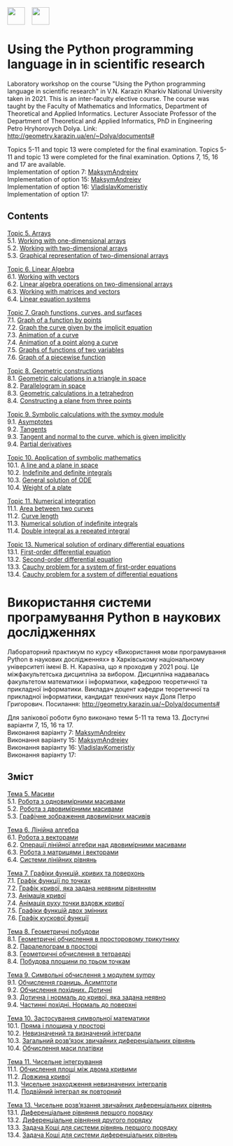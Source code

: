 <div style="display: flex;">
    <img src="http://geometry.karazin.ua/themes/frontend/images/mmf_logo.jpg" width="40" height="40">
    &nbsp;&nbsp;&nbsp;&nbsp;
    <img src="http://geometry.karazin.ua/themes/frontend/images/univer_logo.jpg" width="40" height="40">
</div>


# Using the Python programming language in in scientific research

Laboratory workshop on the course "Using the Python programming language in scientific research" in V.N. Karazin
Kharkiv National University taken in 2021. This is an inter-faculty elective course. The course was taught by the
Faculty of Mathematics and Informatics, Department of Theoretical and Applied Informatics. Lecturer Associate Professor
of the Department of Theoretical and Applied Informatics, PhD in Engineering Petro Hryhorovych Dolya.
Link: http://geometry.karazin.ua/en/~Dolya/documents#

Topics 5-11 and topic 13 were completed for the final examination. Topics 5-11 and topic 13 were completed for the final examination. Options 7, 15, 16 and 17 are available.\
Implementation of option 7: [MaksymAndreiev](https://github.com/MaksymAndreiev)\
Implementation of option 15: [MaksymAndreiev](https://github.com/MaksymAndreiev)\
Implementation of option 16: [VladislavKomeristiy](https://github.com/VladislavKomeristiy)\
Implementation of option 17:

## Contents

[Topic 5. Arrays](https://github.com/MaksymAndreiev/PythonScientificResearchCourse/tree/master/Module%205.%20Arrays/)\
   5.1. [Working with one-dimensional arrays](https://github.com/MaksymAndreiev/PythonScientificResearchCourse/tree/master/Module%205.%20Arrays/5.1%20Working%20with%20one-dimensional%20arrays)\
   5.2. [Working with two-dimensional arrays](https://github.com/MaksymAndreiev/PythonScientificResearchCourse/tree/master/Module%205.%20Arrays/5.2%20Working%20with%20two-dimensional%20arrays)\
   5.3. [Graphical representation of two-dimensional arrays](https://github.com/MaksymAndreiev/PythonScientificResearchCourse/tree/master/Module%205.%20Arrays/5.3%20Graphical%20representation%20of%20two-dimensional%20arrays)

[Topic 6. Linear Algebra](https://github.com/MaksymAndreiev/PythonScientificResearchCourse/tree/master/Module%206.%20Linear%20Algebra)\
   6.1. [Working with vectors](https://github.com/MaksymAndreiev/PythonScientificResearchCourse/tree/master/Module%206.%20Linear%20Algebra/6.1%20Working%20with%20vectors)\
   6.2. [Linear algebra operations on two-dimensional arrays](https://github.com/MaksymAndreiev/PythonScientificResearchCourse/tree/master/Module%206.%20Linear%20Algebra/6.2%20Linear%20algebra%20operations%20on%20two-dimensional%20arrays)\
   6.3. [Working with matrices and vectors](https://github.com/MaksymAndreiev/PythonScientificResearchCourse/tree/master/Module%206.%20Linear%20Algebra/6.3%20Working%20with%20matrices%20and%20vectors)\
   6.4. [Linear equation systems](https://github.com/MaksymAndreiev/PythonScientificResearchCourse/tree/master/Module%206.%20Linear%20Algebra/6.4%20Linear%20equation%20systems)

[Topic 7. Graph functions, curves, and surfaces](https://github.com/MaksymAndreiev/PythonScientificResearchCourse/tree/master/Module%207.%20Graph%20functions%2C%20curves%2C%20and%20surfaces)\
   7.1. [Graph of a function by points](https://github.com/MaksymAndreiev/PythonScientificResearchCourse/tree/master/Module%207.%20Graph%20functions%2C%20curves%2C%20and%20surfaces/7.1%20Graph%20of%20a%20function%20by%20points)\
   7.2. [Graph the curve given by the implicit equation](https://github.com/MaksymAndreiev/PythonScientificResearchCourse/tree/master/Module%207.%20Graph%20functions%2C%20curves%2C%20and%20surfaces/7.2%20Graph%20the%20curve%20given%20by%20the%20implicit%20equation)\
   7.3. [Animation of a curve](https://github.com/MaksymAndreiev/PythonScientificResearchCourse/tree/master/Module%207.%20Graph%20functions%2C%20curves%2C%20and%20surfaces/7.3%20Animation%20of%20a%20curve)\
   7.4. [Animation of a point along a curve](https://github.com/MaksymAndreiev/PythonScientificResearchCourse/tree/master/Module%207.%20Graph%20functions%2C%20curves%2C%20and%20surfaces/7.4%20Animation%20of%20a%20point%20along%20a%20curve)\
   7.5. [Graphs of functions of two variables](https://github.com/MaksymAndreiev/PythonScientificResearchCourse/tree/master/Module%207.%20Graph%20functions%2C%20curves%2C%20and%20surfaces/7.5%20Graphs%20of%20functions%20of%20two%20variables)\
   7.6. [Graph of a piecewise function](https://github.com/MaksymAndreiev/PythonScientificResearchCourse/tree/master/Module%207.%20Graph%20functions%2C%20curves%2C%20and%20surfaces/7.6%20Graph%20of%20a%20piecewise%20function)

[Topic 8. Geometric constructions](https://github.com/MaksymAndreiev/PythonScientificResearchCourse/tree/master/Module%208.%20Geometric%20constructions)\
   8.1. [Geometric calculations in a triangle in space](https://github.com/MaksymAndreiev/PythonScientificResearchCourse/tree/master/Module%208.%20Geometric%20constructions/8.1%20Geometric%20calculations%20in%20a%20triangle%20in%20space)\
   8.2. [Parallelogram in space](https://github.com/MaksymAndreiev/PythonScientificResearchCourse/tree/master/Module%208.%20Geometric%20constructions/8.2%20Parallelogram%20in%20space)\
   8.3. [Geometric calculations in a tetrahedron](https://github.com/MaksymAndreiev/PythonScientificResearchCourse/tree/master/Module%208.%20Geometric%20constructions/8.3%20Geometric%20calculations%20in%20a%20tetrahedron)\
   8.4. [Constructing a plane from three points](https://github.com/MaksymAndreiev/PythonScientificResearchCourse/tree/master/Module%208.%20Geometric%20constructions/8.4%20Constructing%20a%20plane%20from%20three%20points)

[Topic 9. Symbolic calculations with the sympy module](https://github.com/MaksymAndreiev/PythonScientificResearchCourse/tree/master/Module%209.%20Symbolic%20calculations%20with%20the%20sympy%20module)\
   9.1. [Asymptotes](https://github.com/MaksymAndreiev/PythonScientificResearchCourse/tree/master/Module%209.%20Symbolic%20calculations%20with%20the%20sympy%20module/9.1%20Asymptotes)\
   9.2. [Tangents](https://github.com/MaksymAndreiev/PythonScientificResearchCourse/tree/master/Module%209.%20Symbolic%20calculations%20with%20the%20sympy%20module/9.2%20Tangents)\
   9.3. [Tangent and normal to the curve, which is given implicitly](https://github.com/MaksymAndreiev/PythonScientificResearchCourse/tree/master/Module%209.%20Symbolic%20calculations%20with%20the%20sympy%20module/9.3%20Tangent%20and%20normal%20to%20the%20curve%2C%20which%20is%20given%20implicitly)\
   9.4. [Partial derivatives](https://github.com/MaksymAndreiev/PythonScientificResearchCourse/tree/master/Module%209.%20Symbolic%20calculations%20with%20the%20sympy%20module/9.4%20Partial%20derivatives)

[Topic 10. Application of symbolic mathematics](https://github.com/MaksymAndreiev/PythonScientificResearchCourse/tree/master/Module%2010.%20Application%20of%20symbolic%20mathematics)\
    10.1. [A line and a plane in space](https://github.com/MaksymAndreiev/PythonScientificResearchCourse/tree/master/Module%2010.%20Application%20of%20symbolic%20mathematics/10.1%20A%20line%20and%20a%20plane%20in%20space)\
    10.2. [Indefinite and definite integrals](https://github.com/MaksymAndreiev/PythonScientificResearchCourse/tree/master/Module%2010.%20Application%20of%20symbolic%20mathematics/10.2%20A%20line%20and%20a%20plane%20in%20space)\
    10.3. [General solution of ODE](https://github.com/MaksymAndreiev/PythonScientificResearchCourse/tree/master/Module%2010.%20Application%20of%20symbolic%20mathematics/10.3%20General%20solution%20of%20ODE)\
    10.4. [Weight of a plate](https://github.com/MaksymAndreiev/PythonScientificResearchCourse/tree/master/Module%2010.%20Application%20of%20symbolic%20mathematics/10.4%20Weight%20of%20a%20plate)

[Topic 11. Numerical integration](https://github.com/MaksymAndreiev/PythonScientificResearchCourse/tree/master/Module%2011.%20Numerical%20integration)\
    11.1. [Area between two curves](https://github.com/MaksymAndreiev/PythonScientificResearchCourse/tree/master/Module%2011.%20Numerical%20integration/11.1%20Area%20between%20two%20curves)\
    11.2. [Curve length](https://github.com/MaksymAndreiev/PythonScientificResearchCourse/tree/master/Module%2011.%20Numerical%20integration/11.2%20Curve%20length)\
    11.3. [Numerical solution of indefinite integrals](https://github.com/MaksymAndreiev/PythonScientificResearchCourse/tree/master/Module%2011.%20Numerical%20integration/11.3%20Numerical%20solution%20of%20indefinite%20integrals)\
    11.4. [Double integral as a repeated integral](https://github.com/MaksymAndreiev/PythonScientificResearchCourse/tree/master/Module%2011.%20Numerical%20integration/11.4%20Double%20integral%20as%20a%20repeated%20integral)

[Topic 13. Numerical solution of ordinary differential equations](https://github.com/MaksymAndreiev/PythonScientificResearchCourse/tree/master/Module%2013.%20Numerical%20solution%20of%20ordinary%20differential%20equations)\
    13.1. [First-order differential equation](https://github.com/MaksymAndreiev/PythonScientificResearchCourse/tree/master/Module%2013.%20Numerical%20solution%20of%20ordinary%20differential%20equations/13.1%20First%20order)\
    13.2. [Second-order differential equation](https://github.com/MaksymAndreiev/PythonScientificResearchCourse/tree/master/Module%2013.%20Numerical%20solution%20of%20ordinary%20differential%20equations/13.2%20Second%20order)\
    13.3. [Cauchy problem for a system of first-order equations](https://github.com/MaksymAndreiev/PythonScientificResearchCourse/tree/master/Module%2013.%20Numerical%20solution%20of%20ordinary%20differential%20equations/13.3%20Cauchy%20problem%20for%20a%20system%20of%20first%20order%20equations)\
    13.4. [Cauchy problem for a system of differential equations](https://github.com/MaksymAndreiev/PythonScientificResearchCourse/tree/master/Module%2013.%20Numerical%20solution%20of%20ordinary%20differential%20equations/13.4%20Cauchy%20problem%20for%20a%20system%20of%20differential%20equations)


# Використання системи програмування Python в наукових дослідженнях

Лабораторний практикум по курсу «Використання мови програмування Python в наукових дослідженнях» в Харківському
національному університеті імені В. Н. Каразіна, що я проходив у 2021 році. Це міжфакультетська дисципліна за вибором.
Дисципліна надавалась факультетом математики і інформатики, кафедрою теоретичної та прикладної інформатики. Викладач
доцент кафедри теоретичної та прикладної інформатики, кандидат технічних наук Доля Петро Григорович.
Посилання: http://geometry.karazin.ua/~Dolya/documents#

Для залікової роботи було виконано теми 5-11 та тема 13. Доступні варіанти 7, 15, 16 та 17.\
Виконання варіанту 7: [MaksymAndreiev](https://github.com/MaksymAndreiev)\
Виконання варіанту 15: [MaksymAndreiev](https://github.com/MaksymAndreiev)\
Виконання варіанту 16: [VladislavKomeristiy](https://github.com/VladislavKomeristiy)\
Виконання варіанту 17:

## Зміст

[Тема 5. Масиви](https://github.com/MaksymAndreiev/PythonScientificResearchCourse/tree/master/Module%205.%20Arrays/)\
   5.1. [Робота з одновимірними масивами](https://github.com/MaksymAndreiev/PythonScientificResearchCourse/tree/master/Module%205.%20Arrays/5.1%20Working%20with%20one-dimensional%20arrays)\
   5.2. [Робота з двовимірними масивами](https://github.com/MaksymAndreiev/PythonScientificResearchCourse/tree/master/Module%205.%20Arrays/5.2%20Working%20with%20two-dimensional%20arrays)\
   5.3. [Графічне зображення двовимірних масивів](https://github.com/MaksymAndreiev/PythonScientificResearchCourse/tree/master/Module%205.%20Arrays/5.3%20Graphical%20representation%20of%20two-dimensional%20arrays)

[Тема 6. Лінійна алгебра](https://github.com/MaksymAndreiev/PythonScientificResearchCourse/tree/master/Module%206.%20Linear%20Algebra)\
   6.1. [Робота з векторами](https://github.com/MaksymAndreiev/PythonScientificResearchCourse/tree/master/Module%206.%20Linear%20Algebra/6.1%20Working%20with%20vectors)\
   6.2. [Операції лінійної алгебри над двовимірними масивами](https://github.com/MaksymAndreiev/PythonScientificResearchCourse/tree/master/Module%206.%20Linear%20Algebra/6.2%20Linear%20algebra%20operations%20on%20two-dimensional%20arrays)\
   6.3. [Робота з матрицями і векторами](https://github.com/MaksymAndreiev/PythonScientificResearchCourse/tree/master/Module%206.%20Linear%20Algebra/6.3%20Working%20with%20matrices%20and%20vectors)\
   6.4. [Системи лінійних рівнянь](https://github.com/MaksymAndreiev/PythonScientificResearchCourse/tree/master/Module%206.%20Linear%20Algebra/6.4%20Linear%20equation%20systems)

[Тема 7. Графіки функцій, кривих та поверхонь](https://github.com/MaksymAndreiev/PythonScientificResearchCourse/tree/master/Module%207.%20Graph%20functions%2C%20curves%2C%20and%20surfaces)\
   7.1. [Графік функції по точках](https://github.com/MaksymAndreiev/PythonScientificResearchCourse/tree/master/Module%207.%20Graph%20functions%2C%20curves%2C%20and%20surfaces/7.1%20Graph%20of%20a%20function%20by%20points)\
   7.2. [Графік кривої, яка задана неявним рівнянням](https://github.com/MaksymAndreiev/PythonScientificResearchCourse/tree/master/Module%207.%20Graph%20functions%2C%20curves%2C%20and%20surfaces/7.2%20Graph%20the%20curve%20given%20by%20the%20implicit%20equation)\
   7.3. [Анімація кривої](https://github.com/MaksymAndreiev/PythonScientificResearchCourse/tree/master/Module%207.%20Graph%20functions%2C%20curves%2C%20and%20surfaces/7.3%20Animation%20of%20a%20curve)\
   7.4. [Анімація руху точки вздовж кривої](https://github.com/MaksymAndreiev/PythonScientificResearchCourse/tree/master/Module%207.%20Graph%20functions%2C%20curves%2C%20and%20surfaces/7.4%20Animation%20of%20a%20point%20along%20a%20curve)\
   7.5. [Графіки функцій двох змінних](https://github.com/MaksymAndreiev/PythonScientificResearchCourse/tree/master/Module%207.%20Graph%20functions%2C%20curves%2C%20and%20surfaces/7.5%20Graphs%20of%20functions%20of%20two%20variables)\
   7.6. [Графік кускової функції](https://github.com/MaksymAndreiev/PythonScientificResearchCourse/tree/master/Module%207.%20Graph%20functions%2C%20curves%2C%20and%20surfaces/7.6%20Graph%20of%20a%20piecewise%20function)

[Тема 8. Геометричні побудови](https://github.com/MaksymAndreiev/PythonScientificResearchCourse/tree/master/Module%208.%20Geometric%20constructions)\
   8.1. [Геометричні обчислення в просторовому трикутнику](https://github.com/MaksymAndreiev/PythonScientificResearchCourse/tree/master/Module%208.%20Geometric%20constructions/8.1%20Geometric%20calculations%20in%20a%20triangle%20in%20space)\
   8.2. [Паралелограм в просторі](https://github.com/MaksymAndreiev/PythonScientificResearchCourse/tree/master/Module%208.%20Geometric%20constructions/8.2%20Parallelogram%20in%20space)\
   8.3. [Геометричні обчислення в тетраедрі](https://github.com/MaksymAndreiev/PythonScientificResearchCourse/tree/master/Module%208.%20Geometric%20constructions/8.3%20Geometric%20calculations%20in%20a%20tetrahedron)\
   8.4. [Побудова площини по трьом точкам](https://github.com/MaksymAndreiev/PythonScientificResearchCourse/tree/master/Module%208.%20Geometric%20constructions/8.4%20Constructing%20a%20plane%20from%20three%20points)

[Тема 9. Символьні обчислення з модулем sympy](https://github.com/MaksymAndreiev/PythonScientificResearchCourse/tree/master/Module%209.%20Symbolic%20calculations%20with%20the%20sympy%20module)\
   9.1. [Обчислення границь. Асимптоти](https://github.com/MaksymAndreiev/PythonScientificResearchCourse/tree/master/Module%209.%20Symbolic%20calculations%20with%20the%20sympy%20module/9.1%20Asymptotes)\
   9.2. [Обчислення похідних. Дотичні](https://github.com/MaksymAndreiev/PythonScientificResearchCourse/tree/master/Module%209.%20Symbolic%20calculations%20with%20the%20sympy%20module/9.2%20Tangents)\
   9.3. [Дотична і нормаль до кривої, яка задана неявно](https://github.com/MaksymAndreiev/PythonScientificResearchCourse/tree/master/Module%209.%20Symbolic%20calculations%20with%20the%20sympy%20module/9.3%20Tangent%20and%20normal%20to%20the%20curve%2C%20which%20is%20given%20implicitly)\
   9.4. [Частинні похідні. Нормаль до поверхні](https://github.com/MaksymAndreiev/PythonScientificResearchCourse/tree/master/Module%209.%20Symbolic%20calculations%20with%20the%20sympy%20module/9.4%20Partial%20derivatives)

[Тема 10. Застосування символьної математики](https://github.com/MaksymAndreiev/PythonScientificResearchCourse/tree/master/Module%2010.%20Application%20of%20symbolic%20mathematics)\
    10.1. [Пряма і площина у просторі](https://github.com/MaksymAndreiev/PythonScientificResearchCourse/tree/master/Module%2010.%20Application%20of%20symbolic%20mathematics/10.1%20A%20line%20and%20a%20plane%20in%20space)\
    10.2. [Невизначений та визначений інтеграли](https://github.com/MaksymAndreiev/PythonScientificResearchCourse/tree/master/Module%2010.%20Application%20of%20symbolic%20mathematics/10.2%20A%20line%20and%20a%20plane%20in%20space)\
    10.3. [Загальний розв’язок звичайних диференціальних рівнянь](https://github.com/MaksymAndreiev/PythonScientificResearchCourse/tree/master/Module%2010.%20Application%20of%20symbolic%20mathematics/10.3%20General%20solution%20of%20ODE)\
    10.4. [Обчислення маси платівки](https://github.com/MaksymAndreiev/PythonScientificResearchCourse/tree/master/Module%2010.%20Application%20of%20symbolic%20mathematics/10.4%20Weight%20of%20a%20plate)

[Тема 11. Чисельне інтегрування](https://github.com/MaksymAndreiev/PythonScientificResearchCourse/tree/master/Module%2011.%20Numerical%20integration)\
    11.1. [Обчислення площі між двома кривими](https://github.com/MaksymAndreiev/PythonScientificResearchCourse/tree/master/Module%2011.%20Numerical%20integration/11.1%20Area%20between%20two%20curves)\
    11.2. [Довжина кривої](https://github.com/MaksymAndreiev/PythonScientificResearchCourse/tree/master/Module%2011.%20Numerical%20integration/11.2%20Curve%20length)\
    11.3. [Чисельне знаходження невизначених інтегралів](https://github.com/MaksymAndreiev/PythonScientificResearchCourse/tree/master/Module%2011.%20Numerical%20integration/11.3%20Numerical%20solution%20of%20indefinite%20integrals)\
    11.4. [Подвійний інтеграл як повторний](https://github.com/MaksymAndreiev/PythonScientificResearchCourse/tree/master/Module%2011.%20Numerical%20integration/11.4%20Double%20integral%20as%20a%20repeated%20integral)

[Тема 13. Чисельне розв’язання звичайних диференціальних рівнянь](https://github.com/MaksymAndreiev/PythonScientificResearchCourse/tree/master/Module%2013.%20Numerical%20solution%20of%20ordinary%20differential%20equations)\
    13.1. [Диференціальне рівняння першого порядку](https://github.com/MaksymAndreiev/PythonScientificResearchCourse/tree/master/Module%2013.%20Numerical%20solution%20of%20ordinary%20differential%20equations/13.1%20First%20order)\
    13.2. [Диференціальне рівняння другого порядку](https://github.com/MaksymAndreiev/PythonScientificResearchCourse/tree/master/Module%2013.%20Numerical%20solution%20of%20ordinary%20differential%20equations/13.2%20Second%20order)\
    13.3. [Задача Коші для системи рівнянь першого порядку](https://github.com/MaksymAndreiev/PythonScientificResearchCourse/tree/master/Module%2013.%20Numerical%20solution%20of%20ordinary%20differential%20equations/13.3%20Cauchy%20problem%20for%20a%20system%20of%20first%20order%20equations)\
    13.4. [Задача Коші для системи диференціальних рівнянь](https://github.com/MaksymAndreiev/PythonScientificResearchCourse/tree/master/Module%2013.%20Numerical%20solution%20of%20ordinary%20differential%20equations/13.4%20Cauchy%20problem%20for%20a%20system%20of%20differential%20equations)
